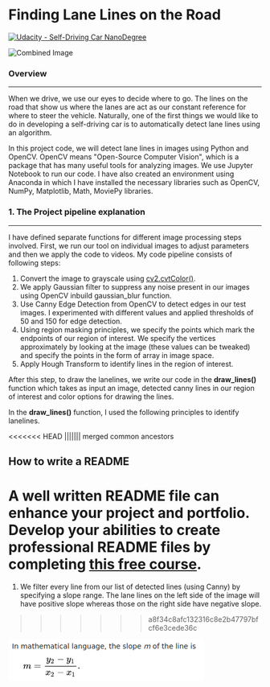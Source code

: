# **Finding Lane Lines on the Road** 
[![Udacity - Self-Driving Car NanoDegree](https://s3.amazonaws.com/udacity-sdc/github/shield-carnd.svg)](http://www.udacity.com/drive)

<img src="examples/laneLines_thirdPass.jpg" width="480" alt="Combined Image" />

### Overview
---
When we drive, we use our eyes to decide where to go.  The lines on the road that show us where the lanes are act as our constant reference for where to steer the vehicle.  Naturally, one of the first things we would like to do in developing a self-driving car is to automatically detect lane lines using an algorithm.

In this project code, we will detect lane lines in images using Python and OpenCV. OpenCV means "Open-Source Computer Vision", which is a package that has many useful tools for analyzing images.
We use Jupyter Notebook to run our code. I have also created an environment using Anaconda in which I have installed the necessary libraries such as OpenCV, NumPy, Matplotlib, Math, MoviePy libraries.

### 1. The Project pipeline explanation
---

I have defined separate functions for different image processing steps involved. First, we run our tool on individual images to adjust parameters and then we apply the code to videos. My code pipeline consists of following steps:

1. Convert the image to grayscale using [cv2.cvtColor()](https://docs.opencv.org/2.4/modules/imgproc/doc/miscellaneous_transformations.html#cvtcolor).
2. We apply Gaussian filter to suppress any noise present in our images using OpenCV inbuild gaussian_blur function.
3. Use Canny Edge Detection from OpenCV to detect edges in our test images. I experimented with different values and applied thresholds of 50 and 150 for edge detection.
4. Using region masking principles, we specify the points which mark the endpoints of our region of interest. We specify the vertices approximately by looking at the image (these values can be tweaked) and specify the points in the form of array in image space.
5. Apply Hough Transform to identify lines in the region of interest.

After this step, to draw the lanelines, we write our code in the **draw_lines()** function which takes as input an image, detected canny lines in our region of interest and color options for drawing the lines.

In the **draw_lines()** function, I used the following principles to identify lanelines.

<<<<<<< HEAD
||||||| merged common ancestors
## How to write a README
A well written README file can enhance your project and portfolio.  Develop your abilities to create professional README files by completing [this free course](https://www.udacity.com/course/writing-readmes--ud777).
=======
1. We filter every line from our list of detected lines (using Canny) by specifying a slope range. The lane lines on the left side of the image will have positive slope whereas those on the right side have negative slope.
>>>>>>> a8f34c8afc132316c8e2b47797bfcf6e3cede36c

![slope of a line](/readMe_images/slope_formula.png)

